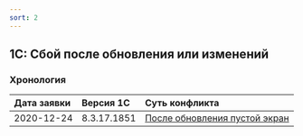 ```yaml
---
sort: 2
---
```


## 1С: Сбой после обновления или изменений


### Хронология

|Дата заявки|Версия 1С|Суть конфликта
|:--- |:--- |:--- 
|2020-12-24|8.3.17.1851|[После обновления пустой экран](main-window-is-white)

